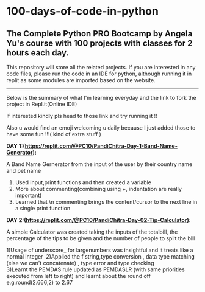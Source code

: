 # 100-days-of-code-in-python
The Complete Python PRO Bootcamp by Angela Yu's course with 100 projects with classes for 2 hours each day.
-----------------------------------------------------------------------------------------------------------------------------------------------------------------------------------
This repository will store all the related projects. If you are interested in any code files, please run the code in an IDE for python, although running it in replit as some modules are imported based on the website.
___________________________________________________________________________________________________________________________________________________________________________________
Below is the summary of what I'm learning everyday and the link to fork the project in Repl.it(Online IDE)

If interested kindly pls head to those link and try running it !! 

Also u would find an emoji welcoming u daily because I just added those to have some fun !!!( kind of extra stuff )

**DAY 1:(https://replit.com/@PC10/PandiChitra-Day-1-Band-Name-Generator):**

A Band Name Gernerator from the input of the user by their country name and pet name
1) Used input,print functions and then created a variable
2) More about commenting(combining using +, indentation are really important)
3) Learned that \n commenting brings the content/cursor to the next line in a single print function

**DAY 2:(https://replit.com/@PC10/PandiChitra-Day-02-Tip-Calculator):**
 
 A simple Calculator was created taking the inputs of the totalbill, the percentage of the tips to be given and the number of people to split the bill
 
 1)Usage of underscore_ for largenumbers was insightful and it treats like a normal integer&nbsp;
 2)Applied the f string,type conversion , data type matching (else we can't concatenate) , type error and type checking<br/>
 3)Learnt the PEMDAS rule updated as PEMDASLR (with same priorities executed from left to right) and learnt about the round off e.g:round(2.666,2) to 2.67
 

